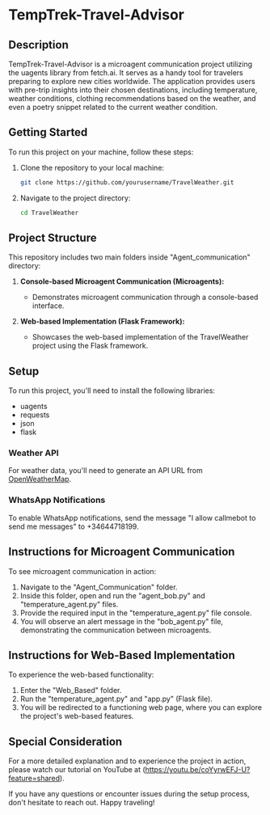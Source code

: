 # TempTrek-Travel-Advisor



## Description
TempTrek-Travel-Advisor is a microagent communication project utilizing the uagents library from fetch.ai. It serves as a handy tool for travelers preparing to explore new cities worldwide. The application provides users with pre-trip insights into their chosen destinations, including temperature, weather conditions, clothing recommendations based on the weather, and even a poetry snippet related to the current weather condition.

## Getting Started
To run this project on your machine, follow these steps:

1. Clone the repository to your local machine:
   ```bash
   git clone https://github.com/yourusername/TravelWeather.git
   ```

2. Navigate to the project directory:
   ```bash
   cd TravelWeather
   ```

## Project Structure
This repository includes two main folders inside "Agent_communication" directory:

1. **Console-based Microagent Communication (Microagents):**
   - Demonstrates microagent communication through a console-based interface.

2. **Web-based Implementation (Flask Framework):**
   - Showcases the web-based implementation of the TravelWeather project using the Flask framework.

## Setup
To run this project, you'll need to install the following libraries:

- uagents
- requests
- json
- flask

### Weather API
For weather data, you'll need to generate an API URL from [OpenWeatherMap](https://openweathermap.org/api).

### WhatsApp Notifications
To enable WhatsApp notifications, send the message "I allow callmebot to send me messages" to +34644718199.

## Instructions for Microagent Communication
To see microagent communication in action:

1. Navigate to the "Agent_Communication" folder.
2. Inside this folder, open and run the "agent_bob.py" and "temperature_agent.py" files.
3. Provide the required input in the "temperature_agent.py" file console.
4. You will observe an alert message in the "bob_agent.py" file, demonstrating the communication between microagents.

## Instructions for Web-Based Implementation
To experience the web-based functionality:

1. Enter the "Web_Based" folder.
2. Run the "temperature_agent.py" and "app.py" (Flask file).
3. You will be redirected to a functioning web page, where you can explore the project's web-based features.

## Special Consideration
For a more detailed explanation and to experience the project in action, please watch our tutorial on YouTube at (https://youtu.be/coYyrwEFJ-U?feature=shared).

If you have any questions or encounter issues during the setup process, don't hesitate to reach out. Happy traveling!


